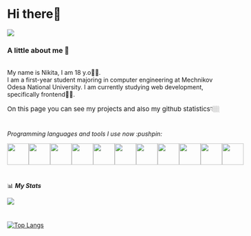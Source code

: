 <h1> Hi there👋</h1>
<img src='https://media.giphy.com/media/MaDNovFk0vKcfrBR95/giphy.gif'>

 ### A little about me :sleeping_bed:
<br>
My name is Nikita, I am 18 y.o👦🏻.
<br>
I am a first-year student majoring in computer engineering at Mechnikov Odesa National University. I am currently studying web development, specifically frontend🧑‍💻. 
<br>
<h2 style='font-weight: 400; font-size: 15px; line-height: 10px;'>On this page you can see my projects and also my github statistics👇🏼 </h1>
<br>
 <p><i>Programming languages and tools I use now :pushpin:</i></p>

<div style='display: flex; align-items: center;'>
<img width='50px' src="https://cdn.jsdelivr.net/gh/devicons/devicon/icons/vscode/vscode-original.svg" />
<img width='50px' src="https://cdn.jsdelivr.net/gh/devicons/devicon/icons/figma/figma-original.svg" />
<img width='50px' src="https://cdn.jsdelivr.net/gh/devicons/devicon/icons/cplusplus/cplusplus-original.svg" />      
<img width='50px' src="https://cdn.jsdelivr.net/gh/devicons/devicon/icons/html5/html5-original.svg" />
<img width='50px' src="https://cdn.jsdelivr.net/gh/devicons/devicon/icons/css3/css3-original.svg" />
<img width='50px' src="https://cdn.jsdelivr.net/gh/devicons/devicon/icons/bash/bash-original.svg" />
<img width='50px' src="https://cdn.jsdelivr.net/gh/devicons/devicon/icons/sass/sass-original.svg" />          
<img width='50px' src="https://cdn.jsdelivr.net/gh/devicons/devicon/icons/javascript/javascript-original.svg" />
<img width='50px' src="https://cdn.jsdelivr.net/gh/devicons/devicon/icons/react/react-original.svg" />
<img width='50px' src="https://cdn.jsdelivr.net/gh/devicons/devicon/icons/firebase/firebase-plain.svg" />
<img width='50px' src="https://cdn.jsdelivr.net/gh/devicons/devicon/icons/tailwindcss/tailwindcss-plain.svg" />
</div>




#


📊 **_My Stats_**

<picture>
<source 
  srcset="https://github-readme-stats.vercel.app/api?username=nuki1048&show_icons=true&theme=dark"
  media="(prefers-color-scheme: dark)"
/>
<source
  srcset="https://github-readme-stats.vercel.app/api?username=nuki1048&show_icons=true"
  media="(prefers-color-scheme: light), (prefers-color-scheme: no-preference)"
/>
<img src="https://github-readme-stats.vercel.app/api?username=nuki1048&show_icons=true" />
</picture>

#
[![Top Langs](https://github-readme-stats.vercel.app/api/top-langs/?username=nuki1048&hide_progress=false)](https://github.com/anuraghazra/github-readme-stats)
